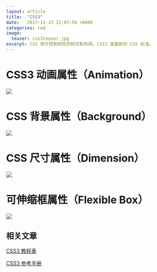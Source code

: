 ```yaml
---
layout: article
title:  "CSS3"
date:   2017-11-23 22:07:50 +0800
categories: rwd 
image:
  teaser: css3teaser.jpg
excerpt: CSS 用于控制网页的样式和布局。CSS3 是最新的 CSS 标准。
---
```


# CSS3 动画属性（Animation）
<img src="https://qiurulin.github.io/images/css3-1.jpg">

# CSS 背景属性（Background）
<img src="https://qiurulin.github.io/images/css3-2.jpg">

# CSS 尺寸属性（Dimension）
<img src="https://qiurulin.github.io/images/css3-3.jpg">

# 可伸缩框属性（Flexible Box）
<img src="https://qiurulin.github.io/images/css3-4.jpg">


## 相关文章
[CSS3 教程表](http://www.runoob.com/css3/css3-animations.html)

[CSS3 参考手册](http://www.w3school.com.cn/cssref/index.asp)